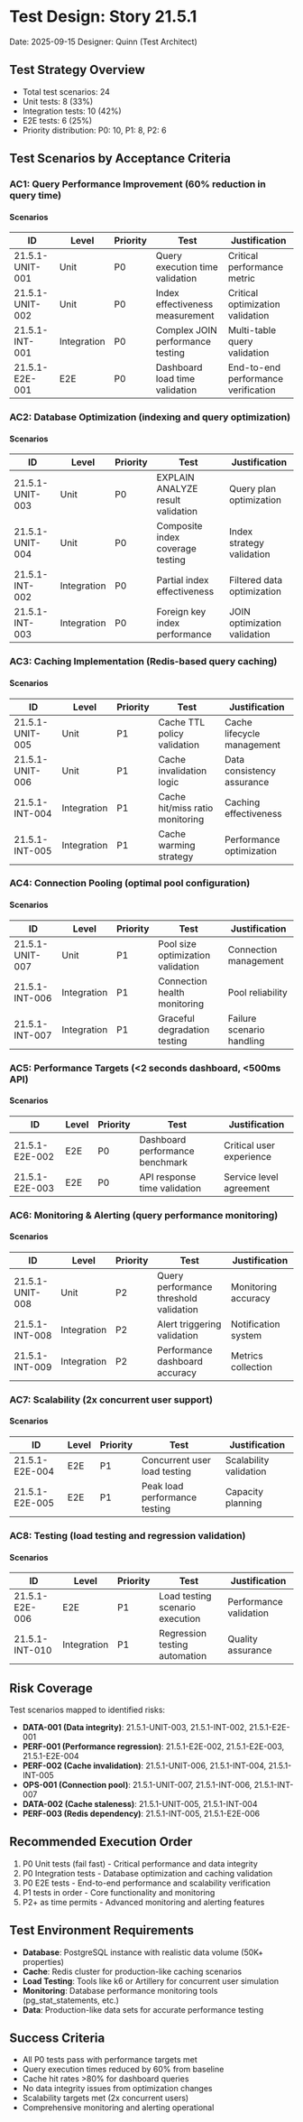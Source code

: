 # Test Design: Story 21.5.1

Date: 2025-09-15
Designer: Quinn (Test Architect)

## Test Strategy Overview

- Total test scenarios: 24
- Unit tests: 8 (33%)
- Integration tests: 10 (42%)
- E2E tests: 6 (25%)
- Priority distribution: P0: 10, P1: 8, P2: 6

## Test Scenarios by Acceptance Criteria

### AC1: Query Performance Improvement (60% reduction in query time)

#### Scenarios

| ID           | Level       | Priority | Test                      | Justification            |
| ------------ | ----------- | -------- | ------------------------- | ------------------------ |
| 21.5.1-UNIT-001 | Unit | P0 | Query execution time validation | Critical performance metric |
| 21.5.1-UNIT-002 | Unit | P0 | Index effectiveness measurement | Critical optimization validation |
| 21.5.1-INT-001 | Integration | P0 | Complex JOIN performance testing | Multi-table query validation |
| 21.5.1-E2E-001 | E2E | P0 | Dashboard load time validation | End-to-end performance verification |

### AC2: Database Optimization (indexing and query optimization)

#### Scenarios

| ID           | Level       | Priority | Test                      | Justification            |
| ------------ | ----------- | -------- | ------------------------- | ------------------------ |
| 21.5.1-UNIT-003 | Unit | P0 | EXPLAIN ANALYZE result validation | Query plan optimization |
| 21.5.1-UNIT-004 | Unit | P0 | Composite index coverage testing | Index strategy validation |
| 21.5.1-INT-002 | Integration | P0 | Partial index effectiveness | Filtered data optimization |
| 21.5.1-INT-003 | Integration | P0 | Foreign key index performance | JOIN optimization validation |

### AC3: Caching Implementation (Redis-based query caching)

#### Scenarios

| ID           | Level       | Priority | Test                      | Justification            |
| ------------ | ----------- | -------- | ------------------------- | ------------------------ |
| 21.5.1-UNIT-005 | Unit | P1 | Cache TTL policy validation | Cache lifecycle management |
| 21.5.1-UNIT-006 | Unit | P1 | Cache invalidation logic | Data consistency assurance |
| 21.5.1-INT-004 | Integration | P1 | Cache hit/miss ratio monitoring | Caching effectiveness |
| 21.5.1-INT-005 | Integration | P1 | Cache warming strategy | Performance optimization |

### AC4: Connection Pooling (optimal pool configuration)

#### Scenarios

| ID           | Level       | Priority | Test                      | Justification            |
| ------------ | ----------- | -------- | ------------------------- | ------------------------ |
| 21.5.1-UNIT-007 | Unit | P1 | Pool size optimization validation | Connection management |
| 21.5.1-INT-006 | Integration | P1 | Connection health monitoring | Pool reliability |
| 21.5.1-INT-007 | Integration | P1 | Graceful degradation testing | Failure scenario handling |

### AC5: Performance Targets (<2 seconds dashboard, <500ms API)

#### Scenarios

| ID           | Level       | Priority | Test                      | Justification            |
| ------------ | ----------- | -------- | ------------------------- | ------------------------ |
| 21.5.1-E2E-002 | E2E | P0 | Dashboard performance benchmark | Critical user experience |
| 21.5.1-E2E-003 | E2E | P0 | API response time validation | Service level agreement |

### AC6: Monitoring & Alerting (query performance monitoring)

#### Scenarios

| ID           | Level       | Priority | Test                      | Justification            |
| ------------ | ----------- | -------- | ------------------------- | ------------------------ |
| 21.5.1-UNIT-008 | Unit | P2 | Query performance threshold validation | Monitoring accuracy |
| 21.5.1-INT-008 | Integration | P2 | Alert triggering validation | Notification system |
| 21.5.1-INT-009 | Integration | P2 | Performance dashboard accuracy | Metrics collection |

### AC7: Scalability (2x concurrent user support)

#### Scenarios

| ID           | Level       | Priority | Test                      | Justification            |
| ------------ | ----------- | -------- | ------------------------- | ------------------------ |
| 21.5.1-E2E-004 | E2E | P1 | Concurrent user load testing | Scalability validation |
| 21.5.1-E2E-005 | E2E | P1 | Peak load performance testing | Capacity planning |

### AC8: Testing (load testing and regression validation)

#### Scenarios

| ID           | Level       | Priority | Test                      | Justification            |
| ------------ | ----------- | -------- | ------------------------- | ------------------------ |
| 21.5.1-E2E-006 | E2E | P1 | Load testing scenario execution | Performance validation |
| 21.5.1-INT-010 | Integration | P1 | Regression testing automation | Quality assurance |

## Risk Coverage

Test scenarios mapped to identified risks:

- **DATA-001 (Data integrity)**: 21.5.1-UNIT-003, 21.5.1-INT-002, 21.5.1-E2E-001
- **PERF-001 (Performance regression)**: 21.5.1-E2E-002, 21.5.1-E2E-003, 21.5.1-E2E-004
- **PERF-002 (Cache invalidation)**: 21.5.1-UNIT-006, 21.5.1-INT-004, 21.5.1-INT-005
- **OPS-001 (Connection pool)**: 21.5.1-UNIT-007, 21.5.1-INT-006, 21.5.1-INT-007
- **DATA-002 (Cache staleness)**: 21.5.1-UNIT-005, 21.5.1-INT-004
- **PERF-003 (Redis dependency)**: 21.5.1-INT-005, 21.5.1-E2E-006

## Recommended Execution Order

1. P0 Unit tests (fail fast) - Critical performance and data integrity
2. P0 Integration tests - Database optimization and caching validation
3. P0 E2E tests - End-to-end performance and scalability verification
4. P1 tests in order - Core functionality and monitoring
5. P2+ as time permits - Advanced monitoring and alerting features

## Test Environment Requirements

- **Database**: PostgreSQL instance with realistic data volume (50K+ properties)
- **Cache**: Redis cluster for production-like caching scenarios
- **Load Testing**: Tools like k6 or Artillery for concurrent user simulation
- **Monitoring**: Database performance monitoring tools (pg_stat_statements, etc.)
- **Data**: Production-like data sets for accurate performance testing

## Success Criteria

- All P0 tests pass with performance targets met
- Query execution times reduced by 60% from baseline
- Cache hit rates >80% for dashboard queries
- No data integrity issues from optimization changes
- Scalability targets met (2x concurrent users)
- Comprehensive monitoring and alerting operational